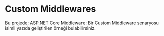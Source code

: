 # Custom Middlewares

Bu projede; ASP.NET Core Middleware: Bir Custom Middleware senaryosu isimli yazıda geliştirilen örneği bulabilirsiniz.
